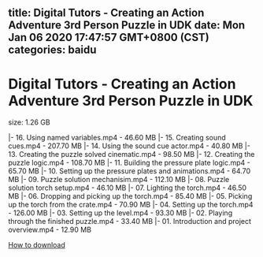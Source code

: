 
title: Digital Tutors - Creating an Action Adventure 3rd Person Puzzle in UDK
date: Mon Jan 06 2020 17:47:57 GMT+0800 (CST)    
categories: baidu
---

# Digital Tutors - Creating an Action Adventure 3rd Person Puzzle in UDK
size: 1.26 GB
 
 
|- 16. Using named variables.mp4 - 46.60 MB
|- 15. Creating sound cues.mp4 - 207.70 MB
|- 14. Using the sound cue actor.mp4 - 40.80 MB
|- 13. Creating the puzzle solved cinematic.mp4 - 98.50 MB
|- 12. Creating the puzzle logic.mp4 - 108.70 MB
|- 11. Building the pressure plate logic.mp4 - 65.70 MB
|- 10. Setting up the pressure plates and animations.mp4 - 64.70 MB
|- 09. Puzzle solution mechanisim.mp4 - 112.10 MB
|- 08. Puzzle solution torch setup.mp4 - 46.10 MB
|- 07. Lighting the torch.mp4 - 46.50 MB
|- 06. Dropping and picking up the torch.mp4 - 85.40 MB
|- 05. Picking up the torch from the crate.mp4 - 70.90 MB
|- 04. Setting up the torch.mp4 - 126.00 MB
|- 03. Setting up the level.mp4 - 93.30 MB
|- 02. Playing through the finished puzzle.mp4 - 33.40 MB
|- 01. Introduction and project overview.mp4 - 12.90 MB

[How to download](https://bpcam.bemobtrk.com/go/2ceec3aa-1ca2-46d6-b9ff-aaa5c184517c?jno=4771)